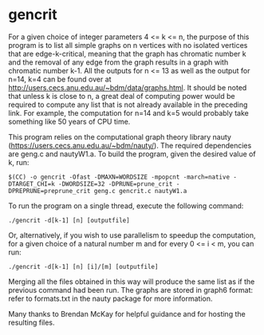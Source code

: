# gencrit
For a given choice of integer parameters 4 <= k <= n, the purpose of this program is to list all simple graphs on n vertices with no isolated vertices that are edge-k-critical, meaning that the graph has chromatic number k and the removal of any edge from the graph results in a graph with chromatic number k-1. All the outputs for n <= 13 as well as the output for n=14, k=4 can be found over at http://users.cecs.anu.edu.au/~bdm/data/graphs.html. It should be noted that unless k is close to n, a great deal of computing power would be required to compute any list that is not already available in the preceding link. For example, the computation for n=14 and k=5 would probably take something like 50 years of CPU time.

This program relies on the computational graph theory library nauty (https://users.cecs.anu.edu.au/~bdm/nauty/). The required dependencies are geng.c and nautyW1.a. To build the program, given the desired value of k, run:
```
$(CC) -o gencrit -Ofast -DMAXN=WORDSIZE -mpopcnt -march=native -DTARGET_CHI=k -DWORDSIZE=32 -DPRUNE=prune_crit -DPREPRUNE=preprune_crit geng.c gencrit.c nautyW1.a
```
To run the program on a single thread, execute the following command:
```
./gencrit -d[k-1] [n] [outputfile]
```
Or, alternatively, if you wish to use parallelism to speedup the computation, for a given choice of a natural number m and for every 0 <= i < m, you can run:
```
./gencrit -d[k-1] [n] [i]/[m] [outputfile]
```

Merging all the files obtained in this way will produce the same list as if the previous command had been run. The graphs are stored in graph6 format: refer to formats.txt in the nauty package for more information.

Many thanks to Brendan McKay for helpful guidance and for hosting the resulting files.

